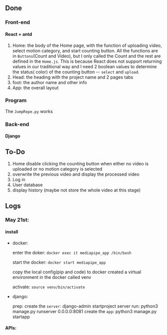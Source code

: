 ## Done
### Front-end
#### React + antd

1. Home: the body of the Home page, with the function of uploading video, select motion category, and start counting button. All the functions are in `Buttons`(Count and Video), but I only called the Count and the rest are defined in the `Home.js`. This is because React does not support returning values in our traditional way and I need 2 boolean values to determine the status( color) of the counting button -- `select` and `upload`.
2. Head: the heading with the project name and 2 pages tabs
3. foot: the author name and other info
4. App: the overall layout

### Program
The `JumpRope.py` works

### Back-end
#### Django


## To-Do
1. Home disable clicking the counting button when either no video is uploaded or no motion category is selected
2. overwrite the previous video and display the processed video
3. Log in 
4. User database
5. display history (maybe not store the whole video at this stage)


## Logs
### May 21st:
#### install
- docker:

    enter the doker: `docker exec it mediapipe_app /bin/bash`

    start the docker: `docker start mediapipe_app`

    copy the local config(pip and code) to docker
    created a virtual environment in the docker called venv

    activate: `source venv/bin/activate`

- django:

    prep:
    create the `server`: django-admin startproject server
    run: python3 manage.py runserver 0.0.0.0:8081
    create the `app`: python3 manage.py startapp

#### APIs:

